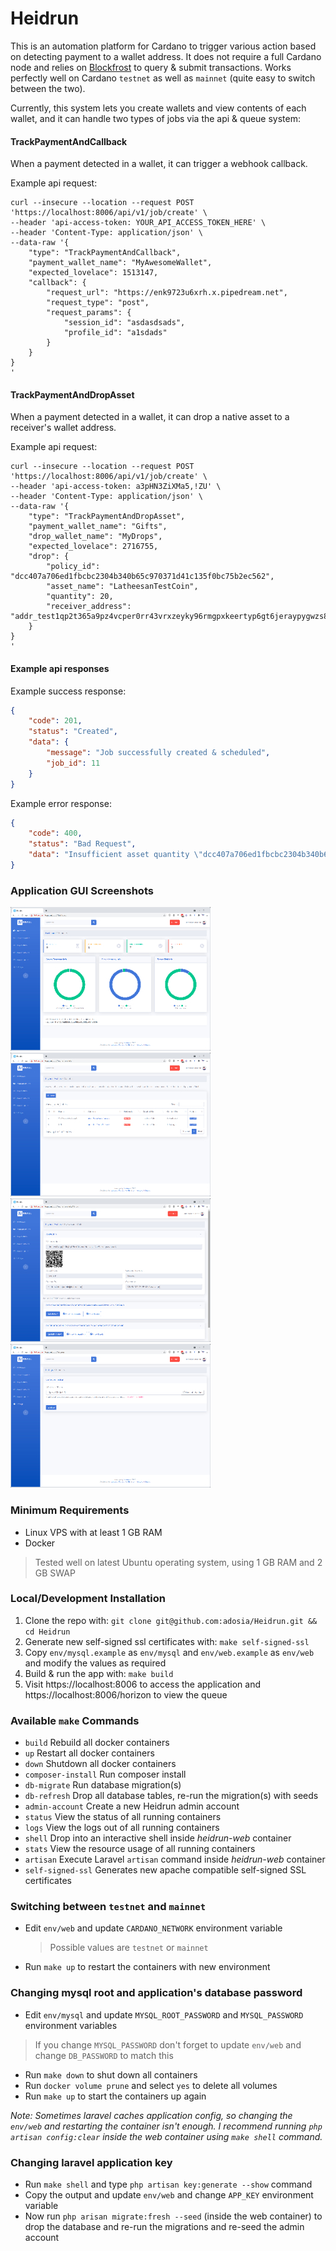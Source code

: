 # Heidrun

This is an automation platform for Cardano to trigger various action based on detecting payment to a wallet address. 
It does not require a full Cardano node and relies on [Blockfrost](https://blockfrost.io) to query & submit transactions. 
Works perfectly well on Cardano `testnet` as well as `mainnet` (quite easy to switch between the two).

Currently, this system lets you create wallets and view contents of each wallet, and it can handle two types of jobs via the api & queue system:

#### TrackPaymentAndCallback
When a payment detected in a wallet, it can trigger a webhook callback.

Example api request:
```shell
curl --insecure --location --request POST 'https://localhost:8006/api/v1/job/create' \
--header 'api-access-token: YOUR_API_ACCESS_TOKEN_HERE' \
--header 'Content-Type: application/json' \
--data-raw '{
    "type": "TrackPaymentAndCallback",
    "payment_wallet_name": "MyAwesomeWallet",
    "expected_lovelace": 1513147,
    "callback": {
        "request_url": "https://enk9723u6xrh.x.pipedream.net",
        "request_type": "post",
        "request_params": {
            "session_id": "asdasdsads",
            "profile_id": "a1sdads"
        }
    }
}
'
```

#### TrackPaymentAndDropAsset
When a payment detected in a wallet, it can drop a native asset to a receiver's wallet address.

Example api request:
```shell
curl --insecure --location --request POST 'https://localhost:8006/api/v1/job/create' \
--header 'api-access-token: a3pHN3ZiXMa5,!ZU' \
--header 'Content-Type: application/json' \
--data-raw '{
    "type": "TrackPaymentAndDropAsset",
    "payment_wallet_name": "Gifts",
    "drop_wallet_name": "MyDrops",
    "expected_lovelace": 2716755,
    "drop": {
        "policy_id": "dcc407a706ed1fbcbc2304b340b65c970371d41c135f0bc75b2ec562",
        "asset_name": "LatheesanTestCoin",
        "quantity": 20,
        "receiver_address": "addr_test1qp2t365a9pz4vcper0rr43vrxzeyky96rmgpxkeertyp6gt6jeraypygwzs8ymmcvgvx8cphjlwp0w2xguarthk5ta6sey2d75"
    }
}
'
```

#### Example api responses

Example success response:
```json
{
    "code": 201,
    "status": "Created",
    "data": {
        "message": "Job successfully created & scheduled",
        "job_id": 11
    }
}
```

Example error response:
```json
{
    "code": 400,
    "status": "Bad Request",
    "data": "Insufficient asset quantity \"dcc407a706ed1fbcbc2304b340b65c970371d41c135f0bc75b2ec562.LatheesanTestCoin\" in the drop wallet, cannot drop 2000000 because there are only 99950 left"
}
```

### Application GUI Screenshots

[![Dashboard](./screenshots/dashboard_tn.jpg)](https://raw.githubusercontent.com/adosia/Heidrun/main/screenshots/dashboard.png)
[![Wallet List](./screenshots/payment-wallets_tn.jpg)](https://raw.githubusercontent.com/adosia/Heidrun/main/screenshots/payment-wallets.png)
[![Wallet Info](./screenshots/payment-wallet-info_tn.jpg)](https://raw.githubusercontent.com/adosia/Heidrun/main/screenshots/payment-wallet-info.png)
[![Settings](./screenshots/settings_tn.jpg)](https://raw.githubusercontent.com/adosia/Heidrun/main/screenshots/settings.png)

### Minimum Requirements

* Linux VPS with at least 1 GB RAM
* Docker

> Tested well on latest Ubuntu operating system, using 1 GB RAM and 2 GB SWAP

### Local/Development Installation

1. Clone the repo with: `git clone git@github.com:adosia/Heidrun.git && cd Heidrun`
2. Generate new self-signed ssl certificates with: `make self-signed-ssl` 
3. Copy `env/mysql.example` as `env/mysql` and `env/web.example` as `env/web` and modify the values as required
4. Build & run the app with: `make build`
5. Visit https://localhost:8006 to access the application and https://localhost:8006/horizon to view the queue

### Available `make` Commands

* `build` Rebuild all docker containers
* `up` Restart all docker containers
* `down` Shutdown all docker containers
* `composer-install` Run composer install
* `db-migrate` Run database migration(s)
* `db-refresh` Drop all database tables, re-run the migration(s) with seeds
* `admin-account` Create a new Heidrun admin account
* `status` View the status of all running containers
* `logs` View the logs out of all running containers
* `shell` Drop into an interactive shell inside _heidrun-web_ container
* `stats` View the resource usage of all running containers
* `artisan` Execute Laravel `artisan` command inside _heidrun-web_ container
* `self-signed-ssl` Generates new apache compatible self-signed SSL certificates

### Switching between `testnet` and `mainnet`

* Edit `env/web` and update `CARDANO_NETWORK` environment variable
  > Possible values are `testnet` or `mainnet`
* Run `make up` to restart the containers with new environment

### Changing mysql root and application's database password

* Edit `env/mysql` and update `MYSQL_ROOT_PASSWORD` and `MYSQL_PASSWORD` environment variables
> If you change `MYSQL_PASSWORD` don't forget to update `env/web` and change `DB_PASSWORD` to match this
* Run `make down` to shut down all containers
* Run `docker volume prune` and select `yes` to delete all volumes
* Run `make up` to start the containers up again

_Note: Sometimes laravel caches application config, so changing the `env/web` and restarting the container isn't enough.
I recommend running `php artisan config:clear` inside the web container using `make shell` command._

### Changing laravel application key

* Run `make shell` and type `php artisan key:generate --show` command
* Copy the output and update `env/web` and change `APP_KEY` environment variable
* Now run `php arisan migrate:fresh --seed` (inside the web container) to drop the database and re-run the migrations and re-seed the admin account